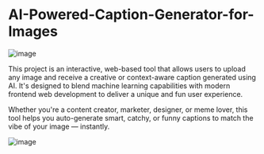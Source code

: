 ﻿# AI-Powered-Caption-Generator-for-Images

![image](https://github.com/user-attachments/assets/601a848c-8a7f-4a50-b7ce-e32bb3354843)

This project is an interactive, web-based tool that allows users to upload any image and receive a creative or context-aware caption generated using AI. It's designed to blend machine learning capabilities with modern frontend web development to deliver a unique and fun user experience.

Whether you're a content creator, marketer, designer, or meme lover, this tool helps you auto-generate smart, catchy, or funny captions to match the vibe of your image — instantly.

![image](https://github.com/user-attachments/assets/fe56f7f3-f750-4aa6-900b-44262364635a)
